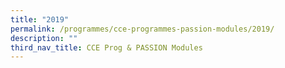```yaml
---
title: "2019"
permalink: /programmes/cce-programmes-passion-modules/2019/
description: ""
third_nav_title: CCE Prog & PASSION Modules
---
```

